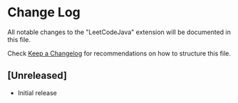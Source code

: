 # Change Log

All notable changes to the "LeetCodeJava" extension will be documented in this file.

Check [Keep a Changelog](http://keepachangelog.com/) for recommendations on how to structure this file.

## [Unreleased]

- Initial release